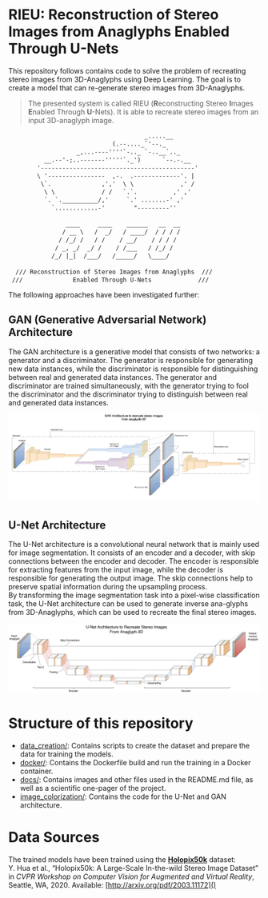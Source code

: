# RIEU: Reconstruction of Stereo Images from Anaglyphs Enabled Through U-Nets

This repository follows contains code to solve the problem of recreating stereo images from 3D-Anaglyphs using Deep Learning. The goal is to create a model that can re-generate stereo images from 3D-Anaglyphs.

> The presented system is called RIEU (**R**econstructing Stereo **I**mages **E**nabled Through **U**-Nets). It is able to recreate stereo images from an input 3D-anaglyph image.
``` 
                                      _.....__
                             (.--...._`'--._
                   _,...----''''`-.._ `-..__`.._
          __.--'-;..-------'''''`._')      `--.-.__
        '-------------------------------------------'
        \ '----------------  ,-.  .-------------'. |
         \`.              ,','  \ \             ,' /
          \ \             / /   `.`.          ,' ,'
          `. `.__________/,'     `.' .......-' ,'
            `............-'        "---------''

                ____     ____    ______   __  __
               / __ \   /  _/   / ____/  / / / /
              / /_/ /   / /    / __/    / / / / 
             / _, _/  _/ /    / /___   / /_/ /  
            /_/ |_|  /___/   /_____/   \____/   
                                    
  /// Reconstruction of Stereo Images from Anaglyphs  ///
 ///              Enabled Through U-Nets             ///
```

The following approaches have been investigated further:

## GAN (Generative Adversarial Network) Architecture

The GAN architecture is a generative model that consists of two networks: a generator and a discriminator. The generator is responsible for generating new data instances, while the discriminator is responsible for distinguishing between real and generated data instances. The generator and discriminator are trained simultaneously, with the generator trying to fool the discriminator and the discriminator trying to distinguish between real and generated data instances.

![GAN Architecture](./docs/img/gan_architecture_anaglyph.jpg)


## U-Net Architecture

The U-Net architecture is a convolutional neural network that is mainly used for image segmentation. It consists of an encoder and a decoder, with skip connections between the encoder and decoder. The encoder is responsible for extracting features from the input image, while the decoder is responsible for generating the output image. The skip connections help to preserve spatial information during the upsampling process. <br>
By transforming the image segmentation task into a pixel-wise classification task, the U-Net architecture can be used to generate inverse ana-glyphs from 3D-Anaglyphs, which can be used to recreate the final stereo images.

![U-Net Architecture](./docs/img/unet_architecture_anaglyph.jpg)

# Structure of this repository
- [data_creation/](data_creation/Readme.md): Contains scripts to create the dataset and prepare the data for training the models.
- [docker/](docker/Readme.md): Contains the Dockerfile build and run the training in a Docker container.
- [docs/](docs/Readme.md): Contains images and other files used in the README.md file, as well as a scientific one-pager of the project.
- [image_colorization/](image_colorization/README.md): Contains the code for the U-Net and GAN architecture.

# Data Sources
The trained models have been trained using the **[Holopix50k](https://leiainc.github.io/holopix50k/)** dataset:<br>
Y. Hua et al., “Holopix50k: A Large-Scale In-the-wild Stereo Image
Dataset”  in _CVPR Workshop on Computer Vision for Augmented and Virtual Reality_, Seattle, WA, 2020. Available: [http://arxiv.org/pdf/2003.11172]()


